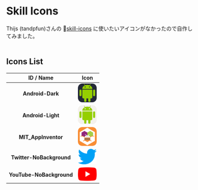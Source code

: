 # Skill Icons
Thijs (tandpfun)さんの 🔗[skill-icons](https://github.com/tandpfun/skill-icons) に使いたいアイコンがなかったので自作してみました。  
<br>

## Icons List
|ID / Name|Icon|
:-:|:-:
|**Android-Dark**|<img src="Icons/Android-Dark.png" alt="android-dark" height="50px">|
|**Android-Light**|<img src="Icons/Android-Light.png" alt="android-light" height="50px">|
|**MIT_AppInventor**|<img src="Icons/MIT_AppInventor.png" alt="mit-appinventor" height="50px">|
|**Twitter-NoBackground**|<img src="Icons/Twitter-NoBackground.png" alt="tw-nobkgd" width="50px">|
|**YouTube-NoBackground**|<img src="Icons/YouTube-NoBackground.png" alt="yt-nobkgd" width="50px">|

